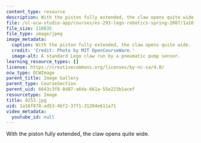 ```yaml
---
content_type: resource
description: With the piston fully extended, the claw opens quite wide.
file: /ol-ocw-studio-app/courses/es-293-lego-robotics-spring-2007/1a16f878ad534bf237f131204e611a71_0252.jpg
file_size: 110835
file_type: image/jpeg
image_metadata:
  caption: With the piston fully extended, the claw opens quite wide.
  credit: 'Credit: Photo by MIT OpenCourseWare.'
  image-alt: A standard Lego claw run by a pneumatic pump sensor.
learning_resource_types: []
license: https://creativecommons.org/licenses/by-nc-sa/4.0/
ocw_type: OCWImage
parent_title: Image Gallery
parent_type: CourseSection
parent_uid: 6643c3f8-8d87-a6da-661a-55e223b1acef
resourcetype: Image
title: 0253.jpg
uid: 1a16f878-ad53-4bf2-37f1-31204e611a71
video_metadata:
  youtube_id: null
---
```

With the piston fully extended, the claw opens quite wide.